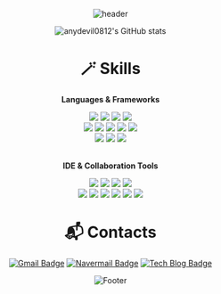 <div align=center> 
  
![header](https://capsule-render.vercel.app/api?type=waving&color=auto&height=300&section=header&text=welcome&fontSize=90&animation=fadeIn&fontAlignY=38&desc=anydevil0812's%20Github%20Profile&descAlignY=51&descAlign=62&)
  
![anydevil0812's GitHub stats](https://github-readme-stats.vercel.app/api?username=anydevil0812&show_icons=true&theme=radical)
  
<div align=center><h1>🪄 Skills</h1></div>
<p align=center><b>Languages & Frameworks</b></p>

  <img src="https://img.shields.io/badge/Java-007396.svg?&style=for-the-badge&logo=OpenJDK&logoColor=white"> 
  <img src="https://img.shields.io/badge/spring-6DB33F?style=for-the-badge&logo=spring&logoColor=white"> 
  <img src="https://img.shields.io/badge/node.js-339933?style=for-the-badge&logo=Node.js&logoColor=white">
  <img src="https://img.shields.io/badge/express-000000?style=for-the-badge&logo=express&logoColor=white">
  <br>
  
  <img src="https://img.shields.io/badge/python-3776AB?style=for-the-badge&logo=python&logoColor=white"> 
  <img src="https://img.shields.io/badge/html5-E34F26?style=for-the-badge&logo=html5&logoColor=white"> 
  <img src="https://img.shields.io/badge/css-1572B6?style=for-the-badge&logo=css3&logoColor=white"> 
  <img src="https://img.shields.io/badge/javascript-F7DF1E?style=for-the-badge&logo=javascript&logoColor=black"> 
  <img src="https://img.shields.io/badge/mysql-4479A1?style=for-the-badge&logo=mysql&logoColor=white">
  <br>
  
  <img src="https://img.shields.io/badge/GCP-4285F4.svg?style=for-the-badge&logo=googlecloud&logoColor=white">
  <img src="https://img.shields.io/badge/Docker-2496ED.svg?style=for-the-badge&logo=Docker&logoColor=white">
  <img src="https://img.shields.io/badge/solidity-181717?style=for-the-badge&logo=solidity&logoColor=white">
  
  <br>
  <br>
  <p align=center><b>IDE & Collaboration Tools</b></p>
  <img src="https://img.shields.io/badge/Eclipse-2C2255.svg?&style=for-the-badge&logo=Eclipse&logoColor=white">
  <img src="https://img.shields.io/badge/Visual%20Studio%20Code-007ACC.svg?&style=for-the-badge&logo=Visual%20Studio%20Code&logoColor=white">
  <img src="https://img.shields.io/badge/Google%20Colab-F9AB00.svg?style=for-the-badge&logo=GoogleColab&logoColor=white">
  <img src="https://img.shields.io/badge/Jupyter-F37626?style=for-the-badge&logo=Jupyter&logoColor=white">
  <br>
  <img src="https://img.shields.io/badge/Notion-000000.svg?&style=for-the-badge&logo=Notion&logoColor=white">
  <img src="https://img.shields.io/badge/Slack-4A154B.svg?&style=for-the-badge&logo=Slack&logoColor=white">
  <img src="https://img.shields.io/badge/github-181717?style=for-the-badge&logo=github&logoColor=white">
  <img src="https://img.shields.io/badge/git-F05032?style=for-the-badge&logo=git&logoColor=white">
  <img src="https://img.shields.io/badge/swagger-6DB33F?style=for-the-badge&logo=swagger&logoColor=white">
  <img src="https://img.shields.io/badge/Postman-FF6C37.svg?style=for-the-badge&logo=Postman&logoColor=white">
  <br>
  
  <div align=center><h1>📬 Contacts</h1></div>
  
  [![Gmail Badge](https://img.shields.io/badge/Gmail-d14836?style=for-the-badge&logo=Gmail&logoColor=white&link=mailto:lsk34789@gmail.com)](mailto:lsk34789@gmail.com)
  [![Navermail Badge](https://img.shields.io/badge/Navermail-03C75A?style=for-the-badge&logo=naver&logoColor=white&link=mailto:anydevil0812@naver.com)](mailto:anydevil0812@naver.com)
  [![Tech Blog Badge](http://img.shields.io/badge/Tistory-black?style=for-the-badge&logo=Tistory&link=https://coding789.tistory.com/)](https://coding789.tistory.com/)

  ![Footer](https://capsule-render.vercel.app/api?type=waving&color=auto&height=100&section=footer)
</div>

<!--
**anydevil0812/anydevil0812** is a ✨ _special_ ✨ repository because its `README.md` (this file) appears on your GitHub profile.

Here are some ideas to get you started:

- 🔭 I’m currently working on ...
- 🌱 I’m currently learning ...
- 👯 I’m looking to collaborate on ...
- 🤔 I’m looking for help with ...
- 💬 Ask me about ...
- 📫 How to reach me: ...
- 😄 Pronouns: ...
- ⚡ Fun fact: ...
-->
